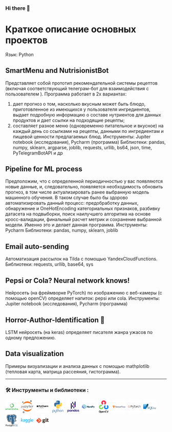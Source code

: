 ### Hi there 👋

<!--
**lenaptv/lenaptv** is a ✨ _special_ ✨ repository because its `README.md` (this file) appears on your GitHub profile.

Here are some ideas to get you started:

- 🔭 I’m currently working on ...
- 🌱 I’m currently learning ...
- 👯 I’m looking to collaborate on ...
- 🤔 I’m looking for help with ...
- 💬 Ask me about ...
- 📫 How to reach me: ...
- 😄 Pronouns: ...
- ⚡ Fun fact: ...
-->
# Краткое описание основных проектов
Язык: Python

## SmartMenu and NutrisionistBot
Представляет собой прототип рекомендательной системы рецептов
(включая соответствующий телеграм-бот для взаимодействия с
пользователем ). Программа работает в 2х вариантах:
1) дает прогноз о том, насколько вкусным может быть блюдо, приготовленное из имеющихся у пользователя ингредиентов, выдает
подробную информацию о составе нутриентов для данных продуктов и
дает ссылки на подходящие рецепты;
2) составляет разное меню (одновременно питательное и вкусное) на
каждый день со ссылками на рецепты, данными по ингредиентам и
пищевой ценности предлагаемых блюд. Инструменты: Jupiter notebook (исследования), Pycharm (программа)
Библиотеки: pandas, numpy, sklearn, argparse, joblib, requests, urllib, bs64,
json, time, PyTelegramBotAPI и др

## Pipeline for ML process
Предположим, что с определенной периодичностью у вас появляются
новые данные, и, следовательно, появляется необходимость обновить
прогноз, в том числе актуализировать ранее выбранную модель
машинного обучения. В таком случае было бы здорово автоматизировать данный процесс:
предобработку данных, обнаружение и OneHotEncoding категориальных
признаков, разбивку датасета на подвыборки, поиск наилучшего
алгоритма на основе кросс-валидации, финальный расчет метрик и
сохранение выбранной модели. Именно это и делает данная программа. Инструменты: Pycharm
Библиотеки: pandas, numpy, sklearn, joblib

## Email auto-sending
Автоматизация рассылок на Tilda с помощью YandexCloudFunctions. Библиотеки: requests, urllib, base64, sys

## Pepsi or Cola? Neural network knows!
Нейросеть (на фреймворке PyTorch) по изображению с веб-камеры (с
помощью openCV) определяет напиток: pepsi или cola. Инструменты: Jupiter notebook (исследования), Pycharm (программа)

## Horror-Author-Identification 👻
LSTM нейросеть (на keras) определяет писателя жанра ужасов по одному предложению.

## Data visualization
Примеры визуализации и анализа данных с помощью mathplotlib
(тепловая карта, матрица рассеяния, гистограмма).

---

### :hammer_and_wrench: Инструменты и библиотеки :
<div>
  <img src="https://github.com/devicons/devicon/blob/master/icons/anaconda/anaconda-original-wordmark.svg" title="Anaconda" alt="Anaconda" width="40" height="40"/>&nbsp;
  <img src="https://github.com/devicons/devicon/blob/master/icons/jupyter/jupyter-original-wordmark.svg" title="Jupyter" alt="Jupyter" width="40" height="40"/>&nbsp;
  <img src="https://github.com/devicons/devicon/blob/master/icons/pycharm/pycharm-original-wordmark.svg" title="pycharm" alt="pycharm" width="40" height="40"/>&nbsp;
  <img src="https://github.com/devicons/devicon/blob/master/icons/python/python-original-wordmark.svg" title="python" alt="python" width="40" height="40"/>&nbsp;   
  <img src="https://github.com/devicons/devicon/blob/master/icons/pandas/pandas-original-wordmark.svg" title="Pandas" alt="Pandas" width="40" height="40"/>&nbsp;
  <img src="https://github.com/devicons/devicon/blob/master/icons/numpy/numpy-original-wordmark.svg" title="Numpy" alt="Numpy" width="40" height="40"/>&nbsp;
  <img src="https://github.com/devicons/devicon/blob/master/icons/opencv/opencv-original-wordmark.svg" title="OpenCV" alt="OpenCV" width="40" height="40"/>&nbsp;
 <img src="https://github.com/devicons/devicon/blob/master/icons/tensorflow/tensorflow-original-wordmark.svg" title="tensorflow" alt="tensorflow" width="40" height="40"/>&nbsp; 
 <img src="https://github.com/devicons/devicon/blob/master/icons/pytorch/pytorch-original-wordmark.svg" title="pytorch" alt="pytorch" width="40" height="40"/>&nbsp;
  <img src="https://github.com/devicons/devicon/blob/master/icons/sqlite/sqlite-original-wordmark.svg" title="sqlite" alt="sqlite" width="40" height="40"/>&nbsp;
  <img src="https://github.com/devicons/devicon/blob/master/icons/postgresql/postgresql-original-wordmark.svg" title="postgresql" alt="postgresql" width="40" height="40"/>&nbsp;
  <img src="https://github.com/devicons/devicon/blob/master/icons/kaggle/kaggle-original-wordmark.svg" title="Kaggle" alt="Kaggle" width="40" height="40"/>&nbsp;
  <img src="https://github.com/devicons/devicon/blob/master/icons/git/git-original-wordmark.svg" title="Git" alt="Git" width="40" height="40"/>
</div>
